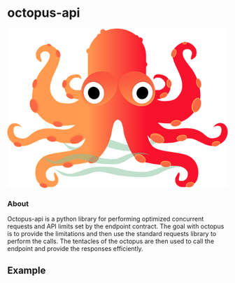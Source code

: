 # octopus-api
![octopus_icon](image.png)
### About
Octopus-api is a python library for performing optimized concurrent requests and API limits set by the endpoint contract. The goal with octopus is to provide the limitations and then use the standard requests library to perform the calls. The tentacles of the octopus are then used to call the endpoint and provide the responses efficiently. 


## Example